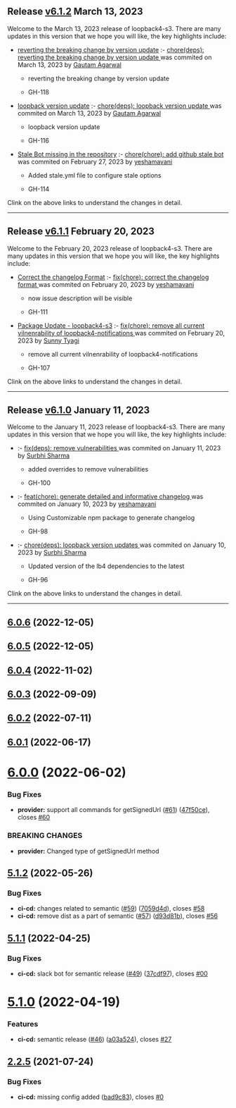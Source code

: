 ## Release [v6.1.2](https://github.com/sourcefuse/loopback4-s3/compare/v6.1.1..v6.1.2) March 13, 2023
Welcome to the March 13, 2023 release of loopback4-s3. There are many updates in this version that we hope you will like, the key highlights include:

  - [reverting the breaking change by version update](https://github.com/sourcefuse/loopback4-s3/issues/118) :- [chore(deps): reverting the breaking change by version update ](https://github.com/sourcefuse/loopback4-s3/commit/908cc29520bbcb448a90cacdcca6c5dd41dc7009) was commited on March 13, 2023 by [Gautam Agarwal](mailto:108651274+gautam23-sf@users.noreply.github.com)
    
      - reverting the breaking change by version update
      
      -  GH-118
      
  
  - [loopback version update](https://github.com/sourcefuse/loopback4-s3/issues/116) :- [chore(deps): loopback version update ](https://github.com/sourcefuse/loopback4-s3/commit/9947bfa7415cec14760d372bbf10a911374a4686) was commited on March 13, 2023 by [Gautam Agarwal](mailto:108651274+gautam23-sf@users.noreply.github.com)
    
      - loopback version update
      
      -  GH-116
      
  
  - [Stale Bot missing in the repository](https://github.com/sourcefuse/loopback4-s3/issues/114) :- [chore(chore): add github stale bot ](https://github.com/sourcefuse/loopback4-s3/commit/ddbc2a256c3cba4e2fcb68b40cf8677cc6a551af) was commited on February 27, 2023 by [yeshamavani](mailto:83634146+yeshamavani@users.noreply.github.com)
    
      - Added stale.yml file to configure stale options
      
      -  GH-114
      
  
Clink on the above links to understand the changes in detail.
  ___

## Release [v6.1.1](https://github.com/sourcefuse/loopback4-s3/compare/v6.1.0..v6.1.1) February 20, 2023
Welcome to the February 20, 2023 release of loopback4-s3. There are many updates in this version that we hope you will like, the key highlights include:

  - [Correct the changelog Format](https://github.com/sourcefuse/loopback4-s3/issues/111) :- [fix(chore): correct the changelog format ](https://github.com/sourcefuse/loopback4-s3/commit/13a3e0b919206480379b994315e2a4a4206749b2) was commited on February 20, 2023 by [yeshamavani](mailto:83634146+yeshamavani@users.noreply.github.com)
    
      - now issue description will be visible
      
      -  GH-111
      
  
  - [Package Update - loopback4-s3](https://github.com/sourcefuse/loopback4-s3/issues/107) :- [fix(chore): remove all current vilnenrability of loopback4-notifications ](https://github.com/sourcefuse/loopback4-s3/commit/b62d089a46d33922a7e0be331576f269eda6a656) was commited on February 20, 2023 by [Sunny Tyagi](mailto:107617248+Tyagi-Sunny@users.noreply.github.com)
    
      - remove all current vilnenrability of loopback4-notifications
      
      -  GH-107
      
  
Clink on the above links to understand the changes in detail.
  ___

## Release [v6.1.0](https://github.com/sourcefuse/loopback4-s3/compare/v6.0.6..v6.1.0) January 11, 2023
Welcome to the January 11, 2023 release of loopback4-s3. There are many updates in this version that we hope you will like, the key highlights include:

  - [](https://github.com/sourcefuse/loopback4-s3/issues/-100) :- [fix(deps): remove vulnerabilities ](https://github.com/sourcefuse/loopback4-s3/commit/bd44e3efbda7ef7764833898f747362b6857a8b8) was commited on January 11, 2023 by [Surbhi Sharma](mailto:98279679+Surbhi-sharma1@users.noreply.github.com)
    
      - added overrides to remove vulnerabilities
      
      -  GH-100
      
  
  - [](https://github.com/sourcefuse/loopback4-s3/issues/-98) :- [feat(chore): generate detailed and informative changelog ](https://github.com/sourcefuse/loopback4-s3/commit/2f8c6997bf914bb8862f77da40088a39d034975f) was commited on January 10, 2023 by [yeshamavani](mailto:83634146+yeshamavani@users.noreply.github.com)
    
      - Using Customizable npm package to generate changelog
      
      -  GH-98
      
  
  - [](https://github.com/sourcefuse/loopback4-s3/issues/-96) :- [chore(deps): loopback version updates ](https://github.com/sourcefuse/loopback4-s3/commit/16e7a8a3f67875c553317c39ff4ce7f6bc9c9797) was commited on January 10, 2023 by [Surbhi Sharma](mailto:98279679+Surbhi-sharma1@users.noreply.github.com)
    
      - Updated version of the lb4 dependencies to the latest
      
      -  GH-96
      
  
Clink on the above links to understand the changes in detail.
  ___

## [6.0.6](https://github.com/sourcefuse/loopback4-s3/compare/v6.0.5...v6.0.6) (2022-12-05)

## [6.0.5](https://github.com/sourcefuse/loopback4-s3/compare/v6.0.4...v6.0.5) (2022-12-05)

## [6.0.4](https://github.com/sourcefuse/loopback4-s3/compare/v6.0.3...v6.0.4) (2022-11-02)

## [6.0.3](https://github.com/sourcefuse/loopback4-s3/compare/v6.0.2...v6.0.3) (2022-09-09)

## [6.0.2](https://github.com/sourcefuse/loopback4-s3/compare/v6.0.1...v6.0.2) (2022-07-11)

## [6.0.1](https://github.com/sourcefuse/loopback4-s3/compare/v6.0.0...v6.0.1) (2022-06-17)

# [6.0.0](https://github.com/sourcefuse/loopback4-s3/compare/v5.1.2...v6.0.0) (2022-06-02)


### Bug Fixes

* **provider:** support all commands for getSignedUrl ([#61](https://github.com/sourcefuse/loopback4-s3/issues/61)) ([47f50ce](https://github.com/sourcefuse/loopback4-s3/commit/47f50ce14c54f02c9b48ac17bd4af3a5330fd268)), closes [#60](https://github.com/sourcefuse/loopback4-s3/issues/60)


### BREAKING CHANGES

* **provider:** Changed type of getSignedUrl method

## [5.1.2](https://github.com/sourcefuse/loopback4-s3/compare/v5.1.1...v5.1.2) (2022-05-26)


### Bug Fixes

* **ci-cd:** changes related to semantic ([#59](https://github.com/sourcefuse/loopback4-s3/issues/59)) ([7059d4d](https://github.com/sourcefuse/loopback4-s3/commit/7059d4d8844fbc68b907fd5e4eff6629bb3a2b0d)), closes [#58](https://github.com/sourcefuse/loopback4-s3/issues/58)
* **ci-cd:** remove dist as a part of semantic ([#57](https://github.com/sourcefuse/loopback4-s3/issues/57)) ([d93d81b](https://github.com/sourcefuse/loopback4-s3/commit/d93d81b58161892a5ba17fec3917a364c1e314bc)), closes [#56](https://github.com/sourcefuse/loopback4-s3/issues/56)

## [5.1.1](https://github.com/sourcefuse/loopback4-s3/compare/v5.1.0...v5.1.1) (2022-04-25)


### Bug Fixes

* **ci-cd:** slack bot for semantic release ([#49](https://github.com/sourcefuse/loopback4-s3/issues/49)) ([37cdf97](https://github.com/sourcefuse/loopback4-s3/commit/37cdf9757770db3ef34f6bfd4a8487572577ae6e)), closes [#00](https://github.com/sourcefuse/loopback4-s3/issues/00)

# [5.1.0](https://github.com/sourcefuse/loopback4-s3/compare/v5.0.4...v5.1.0) (2022-04-19)


### Features

* **ci-cd:** semantic release ([#46](https://github.com/sourcefuse/loopback4-s3/issues/46)) ([a03a524](https://github.com/sourcefuse/loopback4-s3/commit/a03a524271ecfea4b8d76f858f6b177433fdcd29)), closes [#27](https://github.com/sourcefuse/loopback4-s3/issues/27)

## [2.2.5](https://github.com/sourcefuse/loopback4-s3/compare/v2.2.4...v2.2.5) (2021-07-24)


### Bug Fixes

* **ci-cd:** missing config added ([bad9c83](https://github.com/sourcefuse/loopback4-s3/commit/bad9c8364ba9c7bfdcfa1ca0cadb617bebb65c99)), closes [#0](https://github.com/sourcefuse/loopback4-s3/issues/0)
